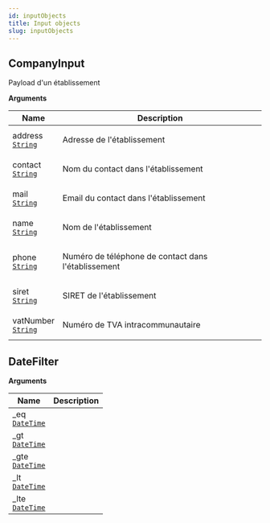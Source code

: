 ```yaml
---
id: inputObjects
title: Input objects
slug: inputObjects
---
```


## CompanyInput

Payload d'un établissement

<p style={{ marginBottom: "0.4em" }}><strong>Arguments</strong></p>

<table>
<thead><tr><th>Name</th><th>Description</th></tr></thead>
<tbody>
<tr>
<td>
address<br />
<a href="/api-reference/bsff/scalars#string"><code>String</code></a>
</td>
<td>
<p>Adresse de l&#39;établissement</p>
</td>
</tr>
<tr>
<td>
contact<br />
<a href="/api-reference/bsff/scalars#string"><code>String</code></a>
</td>
<td>
<p>Nom du contact dans l&#39;établissement</p>
</td>
</tr>
<tr>
<td>
mail<br />
<a href="/api-reference/bsff/scalars#string"><code>String</code></a>
</td>
<td>
<p>Email du contact dans l&#39;établissement</p>
</td>
</tr>
<tr>
<td>
name<br />
<a href="/api-reference/bsff/scalars#string"><code>String</code></a>
</td>
<td>
<p>Nom de l&#39;établissement</p>
</td>
</tr>
<tr>
<td>
phone<br />
<a href="/api-reference/bsff/scalars#string"><code>String</code></a>
</td>
<td>
<p>Numéro de téléphone de contact dans l&#39;établissement</p>
</td>
</tr>
<tr>
<td>
siret<br />
<a href="/api-reference/bsff/scalars#string"><code>String</code></a>
</td>
<td>
<p>SIRET de l&#39;établissement</p>
</td>
</tr>
<tr>
<td>
vatNumber<br />
<a href="/api-reference/bsff/scalars#string"><code>String</code></a>
</td>
<td>
<p>Numéro de TVA intracommunautaire</p>
</td>
</tr>
</tbody>
</table>

## DateFilter



<p style={{ marginBottom: "0.4em" }}><strong>Arguments</strong></p>

<table>
<thead><tr><th>Name</th><th>Description</th></tr></thead>
<tbody>
<tr>
<td>
_eq<br />
<a href="/api-reference/bsff/scalars#datetime"><code>DateTime</code></a>
</td>
<td>

</td>
</tr>
<tr>
<td>
_gt<br />
<a href="/api-reference/bsff/scalars#datetime"><code>DateTime</code></a>
</td>
<td>

</td>
</tr>
<tr>
<td>
_gte<br />
<a href="/api-reference/bsff/scalars#datetime"><code>DateTime</code></a>
</td>
<td>

</td>
</tr>
<tr>
<td>
_lt<br />
<a href="/api-reference/bsff/scalars#datetime"><code>DateTime</code></a>
</td>
<td>

</td>
</tr>
<tr>
<td>
_lte<br />
<a href="/api-reference/bsff/scalars#datetime"><code>DateTime</code></a>
</td>
<td>

</td>
</tr>
</tbody>
</table>

